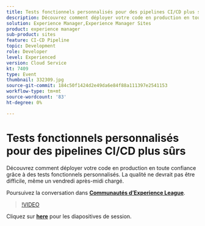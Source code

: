 ```yaml
---
title: Tests fonctionnels personnalisés pour des pipelines CI/CD plus sûrs
description: Découvrez comment déployer votre code en production en toute confiance grâce à des tests fonctionnels personnalisés. La qualité ne devrait pas être difficile, même un vendredi après-midi chargé.
solution: Experience Manager,Experience Manager Sites
product: experience manager
sub-product: sites
feature: CI-CD Pipeline
topic: Development
role: Developer
level: Experienced
version: Cloud Service
kt: 7409
type: Event
thumbnail: 332309.jpg
source-git-commit: 184c50f1424d2e49da6e84f88a111397e2541153
workflow-type: tm+mt
source-wordcount: '83'
ht-degree: 0%

---
```



# Tests fonctionnels personnalisés pour des pipelines CI/CD plus sûrs

Découvrez comment déployer votre code en production en toute confiance grâce à des tests fonctionnels personnalisés. La qualité ne devrait pas être difficile, même un vendredi après-midi chargé.

Poursuivez la conversation dans **[Communautés d’Experience League](http://adobe.ly/36Yd3v6)**.

>[!VIDEO](https://video.tv.adobe.com/v/332309/?quality=12&learn=on&hidetitle=true)

Cliquez sur **[here](/help/adobe-developers-live/assets/custom-functional-tests-cicd.pdf)** pour les diapositives de session.
